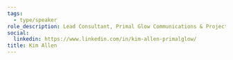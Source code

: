 ```yaml
---
tags:
  - type/speaker
role_description: Lead Consultant, Primal Glow Communications & Project Lead, Ontario Coalition of Rape Crisis Centres (OCRCC)
social:
  linkedin: https://www.linkedin.com/in/kim-allen-primalglow/
title: Kim Allen
---
```



